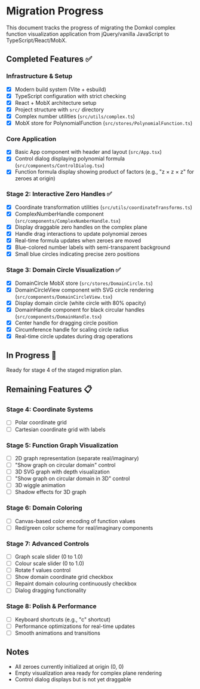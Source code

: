 # Migration Progress

This document tracks the progress of migrating the Domkol complex function visualization application from jQuery/vanilla JavaScript to TypeScript/React/MobX.

## Completed Features ✅

### Infrastructure & Setup
- [x] Modern build system (Vite + esbuild)
- [x] TypeScript configuration with strict checking
- [x] React + MobX architecture setup
- [x] Project structure with `src/` directory
- [x] Complex number utilities (`src/utils/complex.ts`)
- [x] MobX store for PolynomialFunction (`src/stores/PolynomialFunction.ts`)

### Core Application
- [x] Basic App component with header and layout (`src/App.tsx`)
- [x] Control dialog displaying polynomial formula (`src/components/ControlDialog.tsx`)
- [x] Function formula display showing product of factors (e.g., "z × z × z" for zeroes at origin)

### Stage 2: Interactive Zero Handles ✅
- [x] Coordinate transformation utilities (`src/utils/coordinateTransforms.ts`)
- [x] ComplexNumberHandle component (`src/components/ComplexNumberHandle.tsx`)
- [x] Display draggable zero handles on the complex plane
- [x] Handle drag interactions to update polynomial zeroes
- [x] Real-time formula updates when zeroes are moved
- [x] Blue-colored number labels with semi-transparent background
- [x] Small blue circles indicating precise zero positions

### Stage 3: Domain Circle Visualization ✅
- [x] DomainCircle MobX store (`src/stores/DomainCircle.ts`)
- [x] DomainCircleView component with SVG circle rendering (`src/components/DomainCircleView.tsx`)
- [x] Display domain circle (white circle with 80% opacity)
- [x] DomainHandle component for black circular handles (`src/components/DomainHandle.tsx`)
- [x] Center handle for dragging circle position
- [x] Circumference handle for scaling circle radius
- [x] Real-time circle updates during drag operations

## In Progress 🚧

Ready for stage 4 of the staged migration plan.

## Remaining Features 📋

### Stage 4: Coordinate Systems
- [ ] Polar coordinate grid
- [ ] Cartesian coordinate grid with labels

### Stage 5: Function Graph Visualization
- [ ] 2D graph representation (separate real/imaginary)
- [ ] "Show graph on circular domain" control
- [ ] 3D SVG graph with depth visualization
- [ ] "Show graph on circular domain in 3D" control
- [ ] 3D wiggle animation
- [ ] Shadow effects for 3D graph

### Stage 6: Domain Coloring
- [ ] Canvas-based color encoding of function values
- [ ] Red/green color scheme for real/imaginary components

### Stage 7: Advanced Controls
- [ ] Graph scale slider (0 to 1.0)
- [ ] Colour scale slider (0 to 1.0) 
- [ ] Rotate f values control
- [ ] Show domain coordinate grid checkbox
- [ ] Repaint domain colouring continuously checkbox
- [ ] Dialog dragging functionality

### Stage 8: Polish & Performance
- [ ] Keyboard shortcuts (e.g., "c" shortcut)
- [ ] Performance optimizations for real-time updates
- [ ] Smooth animations and transitions

## Notes

- All zeroes currently initialized at origin (0, 0)
- Empty visualization area ready for complex plane rendering
- Control dialog displays but is not yet draggable